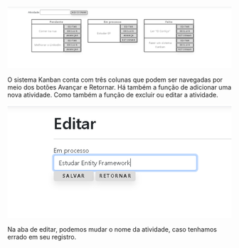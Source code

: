 <img src="images\Capturar.PNG">
<p>O sistema Kanban conta com três colunas que podem ser navegadas por meio dos botões Avançar e Retornar. Há também a função de adicionar uma nova atividade. Como também a função de excluir ou editar a atividade.</p>
<img src="images\Capturar2.PNG">
<p>Na aba de editar, podemos mudar o nome da atividade, caso tenhamos errado em seu registro.</p>